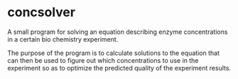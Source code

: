 # concsolver

A small program for solving an equation describing enzyme concentrations in a certain bio chemistry experiment.

The purpose of the program is to calculate solutions to the equation that can then be used to figure out which concentrations to use in the experiment so as to optimize the predicted quality of the experiment results.